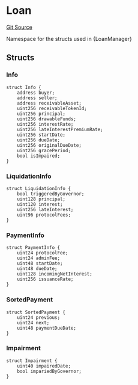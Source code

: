 # Loan

[Git Source](https://github.com/isle-labs/isle-contract/blob/main/contracts/libraries/types/DataTypes.sol)

Namespace for the structs used in {LoanManager}

## Structs

### Info

```solidity
struct Info {
    address buyer;
    address seller;
    address receivableAsset;
    uint256 receivableTokenId;
    uint256 principal;
    uint256 drawableFunds;
    uint256 interestRate;
    uint256 lateInterestPremiumRate;
    uint256 startDate;
    uint256 dueDate;
    uint256 originalDueDate;
    uint256 gracePeriod;
    bool isImpaired;
}
```

### LiquidationInfo

```solidity
struct LiquidationInfo {
    bool triggeredByGovernor;
    uint128 principal;
    uint120 interest;
    uint256 lateInterest;
    uint96 protocolFees;
}
```

### PaymentInfo

```solidity
struct PaymentInfo {
    uint24 protocolFee;
    uint24 adminFee;
    uint48 startDate;
    uint48 dueDate;
    uint128 incomingNetInterest;
    uint256 issuanceRate;
}
```

### SortedPayment

```solidity
struct SortedPayment {
    uint24 previous;
    uint24 next;
    uint48 paymentDueDate;
}
```

### Impairment

```solidity
struct Impairment {
    uint40 impairedDate;
    bool impariedByGovernor;
}
```

